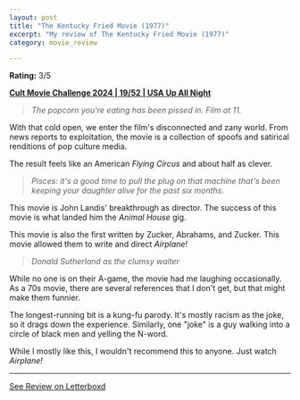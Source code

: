 ```yaml
---
layout: post
title: "The Kentucky Fried Movie (1977)"
excerpt: "My review of The Kentucky Fried Movie (1977)"
category: movie_review

---
```


**Rating:** 3/5

<b><a href="https://boxd.it/rIGbC/detail" title="Cult Movie Challenge 2024 | 19/52 | USA Up All Night">Cult Movie Challenge 2024 | 19/52 | USA Up All Night</a></b>

<blockquote><i>The popcorn you're eating has been pissed in. Film at 11.</i></blockquote>
With that cold open, we enter the film's disconnected and zany world. From news reports to exploitation, the movie is a collection of spoofs and satirical renditions of pop culture media.

The result feels like an American <i>Flying Circus</i> and about half as clever.

<blockquote><i>Pisces: it's a good time to pull the plug on that machine that's been keeping your daughter alive for the past six months.</i></blockquote>
This movie is John Landis' breakthrough as director. The success of this movie is what landed him the <i>Animal House</i> gig.

This movie is also the first written by Zucker, Abrahams, and Zucker. This movie allowed them to write and direct <i>Airplane!</i>

<blockquote><i>Donald Sutherland as the clumsy waiter</i></blockquote>
While no one is on their A-game, the movie had me laughing occasionally. As a 70s movie, there are several references that I don't get, but that might make them funnier.

The longest-running bit is a kung-fu parody. It's mostly racism as the joke, so it drags down the experience. Similarly, one "joke" is a guy walking into a circle of black men and yelling the N-word.

While I mostly like this, I wouldn't recommend this to anyone. Just watch <i>Airplane!</i>

<hr>

[See Review on Letterboxd](https://boxd.it/6q3kd3)
